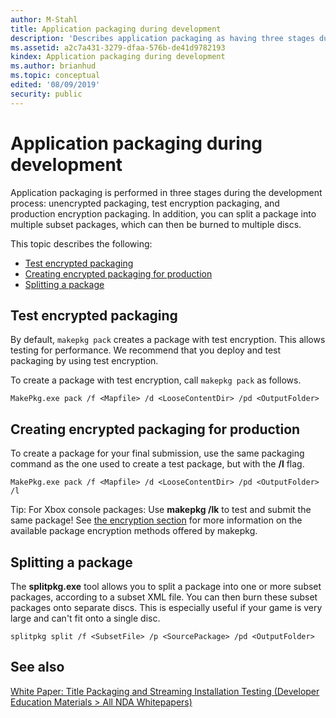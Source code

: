 ```yaml
---
author: M-Stahl
title: Application packaging during development
description: 'Describes application packaging as having three stages during the development process: unencrypted packaging, test encryption packaging, and production encryption packaging.'
ms.assetid: a2c7a431-3279-dfaa-576b-de41d9782193
kindex: Application packaging during development
ms.author: brianhud
ms.topic: conceptual
edited: '08/09/2019'
security: public
---
```


# Application packaging during development
   
Application packaging is performed in three stages during the development process: unencrypted packaging, test encryption packaging, and production encryption packaging. In addition, you can split a package into multiple subset packages, which can then be burned to multiple discs.
   
  


This topic describes the following:
   *  [Test encrypted packaging](#ID4EXB)  
   *  [Creating encrypted packaging for production](#ID4EVC)  
   *  [Splitting a package](#ID4EKD)  
 
  
<a id="ID4EXB"></a>

   

## Test encrypted packaging  
   
  
By default, `makepkg pack` creates a package with test encryption. This allows testing for performance. We recommend that you deploy and test packaging by using test encryption.  
   
  
To create a package with test encryption, call `makepkg pack` as follows.  
   
```
MakePkg.exe pack /f <Mapfile> /d <LooseContentDir> /pd <OutputFolder>  
```
  
<a id="ID4EVC"></a>

   

## Creating encrypted packaging for production
   
  
To create a package for your final submission, use the same packaging command as the one used to create a test package, but with the **/l** flag.  
   
```
MakePkg.exe pack /f <Mapfile> /d <LooseContentDir> /pd <OutputFolder> /l  
```

Tip: For Xbox console packages: Use **makepkg /lk** to test and submit the same package! See [the encryption section](title-packaging-streaming-install-testing.md#encryption) for more information on the available package encryption methods offered by makepkg.  

  
<a id="ID4EKD"></a>

   

## Splitting a package  
   
  
The **splitpkg.exe** tool allows you to split a package into one or more subset packages, according to a subset XML file. You can then burn these subset packages onto separate discs. This is especially useful if your game is very large and can't fit onto a single disc.   
   
```
splitpkg split /f <SubsetFile> /p <SourcePackage> /pd <OutputFolder>  
```
   
  
  
<a id="ID4EJE"></a>

   

## See also  

 

 [White Paper: Title Packaging and Streaming Installation Testing (Developer Education Materials > All NDA Whitepapers)](https://aka.ms/xgddl)

 

  
